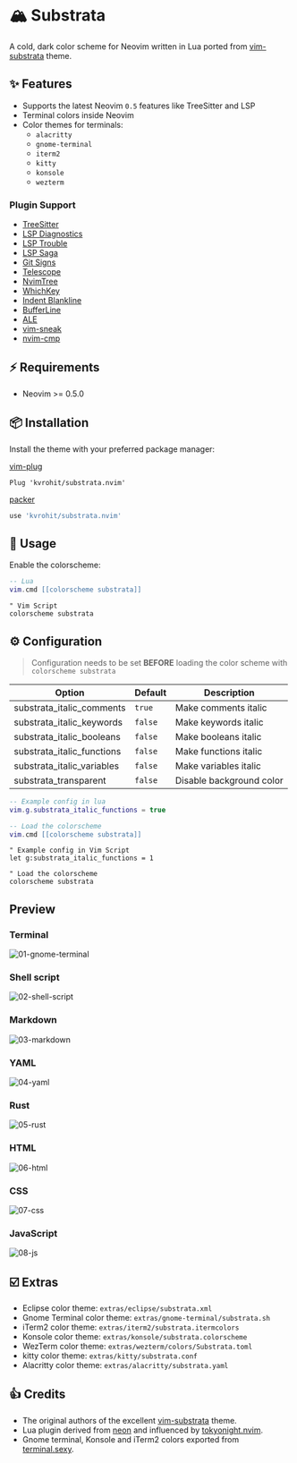# 🏔 Substrata

A cold, dark color scheme for Neovim written in Lua ported from [vim-substrata](https://github.com/arzg/vim-substrata) theme.

## ✨ Features

- Supports the latest Neovim `0.5` features like TreeSitter and LSP
- Terminal colors inside Neovim
- Color themes for terminals:
  - `alacritty`
  - `gnome-terminal`
  - `iterm2`
  - `kitty`
  - `konsole`
  - `wezterm`

### Plugin Support

- [TreeSitter](https://github.com/nvim-treesitter/nvim-treesitter)
- [LSP Diagnostics](https://neovim.io/doc/user/lsp.html)
- [LSP Trouble](https://github.com/folke/lsp-trouble.nvim)
- [LSP Saga](https://github.com/glepnir/lspsaga.nvim)
- [Git Signs](https://github.com/lewis6991/gitsigns.nvim)
- [Telescope](https://github.com/nvim-telescope/telescope.nvim)
- [NvimTree](https://github.com/kyazdani42/nvim-tree.lua)
- [WhichKey](https://github.com/liuchengxu/vim-which-key)
- [Indent Blankline](https://github.com/lukas-reineke/indent-blankline.nvim)
- [BufferLine](https://github.com/akinsho/nvim-bufferline.lua)
- [ALE](https://github.com/dense-analysis/ale)
- [vim-sneak](https://github.com/justinmk/vim-sneak)
- [nvim-cmp](https://github.com/hrsh7th/nvim-cmp)

## ⚡️ Requirements

- Neovim >= 0.5.0

## 📦 Installation

Install the theme with your preferred package manager:

[vim-plug](https://github.com/junegunn/vim-plug)

```vim
Plug 'kvrohit/substrata.nvim'
```

[packer](https://github.com/wbthomason/packer.nvim)

```lua
use 'kvrohit/substrata.nvim'
```

## 🚀 Usage

Enable the colorscheme:

```lua
-- Lua
vim.cmd [[colorscheme substrata]]
```

```vim
" Vim Script
colorscheme substrata
```

## ⚙️ Configuration

> Configuration needs to be set **BEFORE** loading the color scheme with `colorscheme substrata`

| Option                     | Default | Description              |
| -------------------------- | ------- | ------------------------ |
| substrata_italic_comments  | `true`  | Make comments italic     |
| substrata_italic_keywords  | `false` | Make keywords italic     |
| substrata_italic_booleans  | `false` | Make booleans italic     |
| substrata_italic_functions | `false` | Make functions italic    |
| substrata_italic_variables | `false` | Make variables italic    |
| substrata_transparent      | `false` | Disable background color |

```lua
-- Example config in lua
vim.g.substrata_italic_functions = true

-- Load the colorscheme
vim.cmd [[colorscheme substrata]]
```

```vim
" Example config in Vim Script
let g:substrata_italic_functions = 1

" Load the colorscheme
colorscheme substrata
```

## Preview

### Terminal

![01-gnome-terminal](https://user-images.githubusercontent.com/1040966/126907857-4bcc17d0-eb5b-4efb-b19b-aed7c281ddce.png)

### Shell script

![02-shell-script](https://user-images.githubusercontent.com/1040966/126907859-a3237745-6f67-4fe6-a990-6be96a466fcd.png)

### Markdown

![03-markdown](https://user-images.githubusercontent.com/1040966/126907860-09243fbf-c01d-4369-9ea1-25e31f705f33.png)

### YAML

![04-yaml](https://user-images.githubusercontent.com/1040966/126907862-8435f068-e494-42f0-8d1c-dd00d110199a.png)

### Rust

![05-rust](https://user-images.githubusercontent.com/1040966/126907863-60ad9141-cf7e-479e-a2a2-034bb04f3359.png)

### HTML

![06-html](https://user-images.githubusercontent.com/1040966/126907867-c50c6865-22d9-4396-ac72-eb42c36be454.png)

### CSS

![07-css](https://user-images.githubusercontent.com/1040966/126907868-190283cc-ae80-44b9-ad1e-f046a2c823bc.png)

### JavaScript

![08-js](https://user-images.githubusercontent.com/1040966/126907870-1e45a9d1-9ed2-4a7c-8b5a-99a99f212e5b.png)

## ☑️ Extras

- Eclipse color theme: `extras/eclipse/substrata.xml`
- Gnome Terminal color theme: `extras/gnome-terminal/substrata.sh`
- iTerm2 color theme: `extras/iterm2/substrata.itermcolors`
- Konsole color theme: `extras/konsole/substrata.colorscheme`
- WezTerm color theme: `extras/wezterm/colors/Substrata.toml`
- kitty color theme: `extras/kitty/substrata.conf`
- Alacritty color theme: `extras/alacritty/substrata.yaml`

## 👍 Credits

- The original authors of the excellent [vim-substrata](https://github.com/arzg/vim-substrata) theme.
- Lua plugin derived from [neon](https://github.com/rafamadriz/neon) and influenced by [tokyonight.nvim](https://github.com/folke/tokyonight.nvim).
- Gnome terminal, Konsole and iTerm2 colors exported from [terminal.sexy](http://terminal.sexy).
